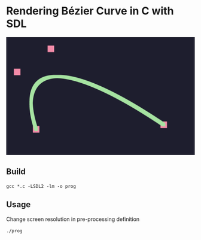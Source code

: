 # Rendering Bézier Curve in C with SDL

![Thumbnail](thumbnail.png)

## Build
```console
gcc *.c -LSDL2 -lm -o prog
```

## Usage
Change screen resolution in pre-processing definition
```console
./prog
```
